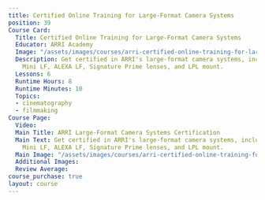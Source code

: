```yaml
---
title: Certified Online Training for Large-Format Camera Systems
position: 39
Course Card:
  Title: Certified Online Training for Large-Format Camera Systems
  Educator: ARRI Academy
  Image: "/assets/images/courses/arri-certified-online-training-for-large-format-camera-systems.jpg"
  Description: Get certified in ARRI's large-format camera systems, including ALEXA
    Mini LF, ALEXA LF, Signature Prime lenses, and LPL mount.
  Lessons: 6
  Runtime Hours: 8
  Runtime Minutes: 10
  Topics:
  - cinematography
  - filmmaking
Course Page:
  Video: 
  Main Title: ARRI Large-Format Camera Systems Certification
  Main Text: Get certified in ARRI's large-format camera systems, including ALEXA
    Mini LF, ALEXA LF, Signature Prime lenses, and LPL mount.
  Main Image: "/assets/images/courses/arri-certified-online-training-for-large-format-camera-systems/large-format-camera-systems-main.jpg"
  Additional Images: 
  Review Average: 
course_purchase: true
layout: course
---
```


